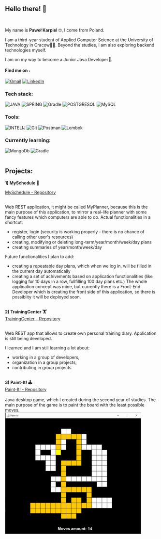 ## Hello there! 👋
<br/>

My name is <strong>Paweł Karpiel</strong> 🤓, I come from Poland. 

I am a third-year student of Applied Computer Science at the University of Technology in Cracow🧑‍🎓. Beyond the studies, I am also exploring backend technologies myself. 

I am on my way to become a Junior Java Developer🚀. 
<br/>

#### Find me on :
<div>
  <a href="mailto:pawel21599@gmail.com", target="_blank"><img alt="Gmail" src="https://img.shields.io/badge/Gmail-red?style=flat&logo=gmail&logoColor=white"/></a>
  <a href="https://www.linkedin.com/in/pawel-karpiel/", target="_blank">
    <img alt="LinkedIn" src="https://img.shields.io/badge/LinkedIn-blue?style=flat&logo=linkedin&logoColor=white"/>
  </a>
</div>

### Tech stack:   
<div>
    <img alt="JAVA" src="https://img.shields.io/badge/Java 11-orange?logo=java&logoColor=white&style=flat"/>
    <img alt="SPRING" src="https://img.shields.io/badge/Spring-white?logo=spring&style=flat"/>
    <img alt="Gradle" src="https://img.shields.io/badge/Maven-bluek?=white&style=flat"/>
    <img alt="POSTGRESQL" src="https://img.shields.io/badge/-PostgresSQL-blue?logo=postgresql&style=flat"/>
    <img alt="MySQL" src="https://img.shields.io/badge/MySQL-bluek?=white&style=flat"/>
</div>




### Tools:   
<div>
    <img alt="INTELIJ" src="https://img.shields.io/badge/-IntellIJ-lightgrey"/>
    <img alt="Git" src="https://img.shields.io/badge/Git-red?logo=git&logoColor=white&style=flat"/>
    <img alt="Postman" src="https://img.shields.io/badge/Postman-orange?logo=postman&logoColor=white&style=flat"/>
    <img alt="Lombok" src="https://img.shields.io/badge/-Lombok-lightgrey"/>
</div>

### Currently learning:   
<div>
    <img alt="MongoDb" src="https://img.shields.io/badge/MongoDB-white?=black&style=flat"/>
    <img alt="Gradle" src="https://img.shields.io/badge/Gradle-black?=white&style=flat"/>
</div>
<br/>

## Projects:

<strong>1) MySchedule 📔</strong>

<div>
<a href="https://github.com/CcConStanTine/MyScheduleWithFront">MySchedule - Repository</a>
</div></br>

Web REST application, it might be called MyPlanner, because this is the main purpose of this application, to mirror a real-life planner with some fancy features which computers are able to do. 
Actual functionalities in a shortcut:
- register, login (security is working properly - there is no chance of calling other user's resources)
- creating, modifying or deleting long-term/year/month/week/day plans
- creating summaries of year/month/week/day

Future functionalities I plan to add:
- creating a repeatable day plans, which when we log in, will be filled in the current day automatically
- creating a set of achivements based on application functionalities (like logging for 10 days in a row, fullfilling 100 day plans etc.)
The whole application concept was mine, but currently there is a Front-End Developer which is creating the front side of this application, so there is possiblity it will be deployed soon. 

</br>
<strong>2) TrainingCenter 🏋️</strong>

<div>
<a href="https://github.com/CodeEnthusiasts/TrainingCenter">TrainingCenter - Repository</a>
</div></br>

Web REST app that allows to create own personal training diary.
Application is still being developed. 


I learned and I am still learning a lot about:
- working in a group of developers, 
- organization in a group projects, 
- contributing in group projects. 

</br>
<strong>3) Paint-It! 🕹️</strong>

<div>
<a href="https://github.com/CcConStanTine/Paint-It">Paint-It! - Repository</a>
</div></br>
Java desktop game, which I created during the second year of studies. The main purpose of the game is to paint the board with the least possible moves. 
<div style="display: table-cell;"><img src="https://github.com/CcConStanTine/Paint-It/blob/master/src/main/resources/img/game2.PNG" width="450" height="400"></div>

